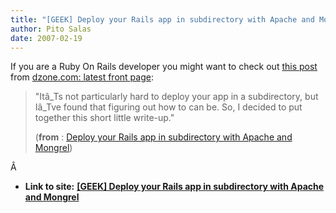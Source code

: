 ```yaml
---
title: "[GEEK] Deploy your Rails app in subdirectory with Apache and Mongrel"
author: Pito Salas
date: 2007-02-19
---
```


If you are a Ruby On Rails developer you might want to check out [this
post](<http://www.dzone.com/rsslinks/deploy_your_rails_app_in_subdirectory_with_apache.html>)
from [dzone.com: latest front page](<http://www.dzone.com/>):

> "Itâ_Ts not particularly hard to deploy your app in a subdirectory, but
> Iâ_Tve found that figuring out how to can be. So, I decided to put together
> this short little write-up."
>
> (**from** : [Deploy your Rails app in subdirectory with Apache and
> Mongrel](<http://www.dzone.com/rsslinks/deploy_your_rails_app_in_subdirectory_with_apache.html>))

Â


* **Link to site:** **[[GEEK] Deploy your Rails app in subdirectory with Apache and Mongrel](None)**
